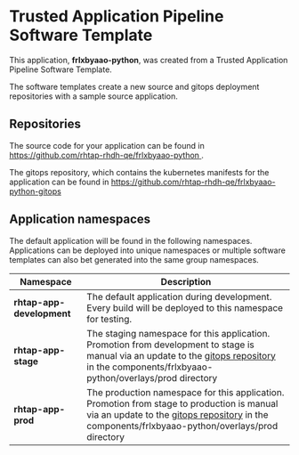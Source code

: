 # Trusted Application Pipeline Software Template

This application, **frlxbyaao-python**, was created from a Trusted Application Pipeline Software Template.

The software templates create a new source and gitops deployment repositories with a sample source application. 

## Repositories

The source code for your application can be found in [https://github.com/rhtap-rhdh-qe/frlxbyaao-python ](https://github.com/rhtap-rhdh-qe/frlxbyaao-python ).
 
The gitops repository, which contains the kubernetes manifests for the application can be found in 
[https://github.com/rhtap-rhdh-qe/frlxbyaao-python-gitops ](https://github.com/rhtap-rhdh-qe/frlxbyaao-python-gitops ) 

## Application namespaces 

The default application will be found in the following namespaces. Applications can be deployed into unique namespaces or multiple software templates can also bet generated into the same group namespaces.  

|  Namespace   |  Description   |  
| -------- | -------- |   
| **rhtap-app-development** | The default application during development. Every build will be deployed to this namespace for testing. | 
| **rhtap-app-stage** | The staging namespace for this application. Promotion from development to stage is manual via an update to the [gitops repository](https://github.com/rhtap-rhdh-qe/frlxbyaao-python-gitops ) in the components/frlxbyaao-python/overlays/prod directory |  
| **rhtap-app-prod** | The production namespace for this application. Promotion from stage to production is manual via an update to the [gitops repository](https://github.com/rhtap-rhdh-qe/frlxbyaao-python-gitops ) in the components/frlxbyaao-python/overlays/prod directory | 